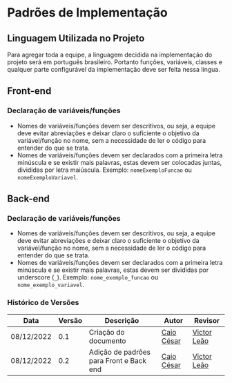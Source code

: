 # Padrões de Implementação

## Linguagem Utilizada no Projeto

Para agregar toda a equipe, a linguagem decidida na implementação do projeto será em português brasileiro. Portanto funções, variáveis, classes e qualquer parte configurável da implementação deve ser feita nessa língua.

## Front-end

### Declaração de variáveis/funções

* Nomes de variáveis/funções devem ser descritivos, ou seja, a equipe deve evitar abreviações e deixar claro o suficiente o objetivo da variável/função no nome, sem a necessidade de ler o código para entender do que se trata.
* Nomes de variáveis/funções devem ser declarados com a primeira letra minúscula e se existir mais palavras, estas devem ser colocadas juntas, divididas por letra maiúscula. Exemplo: ``nomeExemploFuncao`` ou ``nomeExemploVariavel``.

## Back-end

### Declaração de variáveis/funções

* Nomes de variáveis/funções devem ser descritivos, ou seja, a equipe deve evitar abreviações e deixar claro o suficiente o objetivo da variável/função no nome, sem a necessidade de ler o código para entender do que se trata.
* Nomes de variáveis/funções devem ser declarados com a primeira letra minúscula e se existir mais palavras, estas devem ser divididas por underscore (``_``). Exemplo: ``nome_exemplo_funcao`` ou ``nome_exemplo_variavel``.


### Histórico de Versões

| Data  | Versão | Descrição | Autor | Revisor |
| --- | --- | --- | --- | --- |
| 08/12/2022 | 0.1 | Criação do documento | [Caio César](https://github.com/oCaioOliveira) | [Victor Leão](https://github.com/victorleaoo) |
| 08/12/2022 | 0.2 | Adição de padrões para Front e Back end | [Caio César](https://github.com/oCaioOliveira) | [Victor Leão](https://github.com/victorleaoo) |